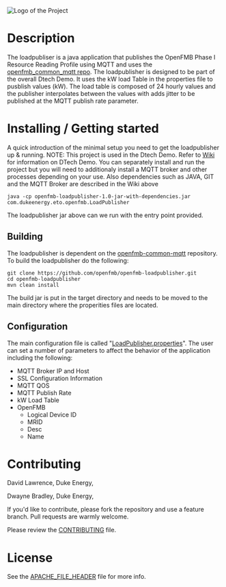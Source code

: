 ![Logo of the Project](https://github.com/openfmb/dtech-demo-2016/blob/master/img/openfmb-tm-black_reduced_100.png)

# Description
The loadpubliser is a java application that publishes the OpenFMB Phase I Resource Reading Profile using MQTT and uses the [openfmb_common_mqtt repo](https://github.com/openfmb/openfmb-common-mqtt).  The loadpublisher is designed to be part of the overall Dtech Demo.  It uses the kW load Table in the properties file to pusblish values (kW).  The load table is composed of 24 hourly values and the publisher interpolates between the values with adds jitter to be published at the MQTT publish rate parameter.

# Installing / Getting started

A quick introduction of the minimal setup you need to get the loadpublisher up & running.  NOTE: This project is used in the Dtech Demo.  Refer to [Wiki](https://github.com/openfmb/dtech-demo-2016/wiki) for information on DTech Demo.  You can separately install and run the project but you will need to additionaly install a MQTT broker and other processes depending on your use.  Also dependencies such as JAVA, GIT and the MQTT Broker are described in the Wiki above

```shell
java -cp openfmb-loadpublisher-1.0-jar-with-dependencies.jar com.dukeenergy.eto.openfmb.LoadPublisher
```
The loadpublisher jar above can we run with the entry point provided.  

## Building

The loadpublisher is dependent on the [openfmb-common-mqtt](https://github.com/openfmb/openfmb-common-mqtt) repository.  To build the loadpublisher do the following:

```shell
git clone https://github.com/openfmb/openfmb-loadpublisher.git
cd openfmb-loadpublisher
mvn clean install
```
The build jar is put in the target directory and needs to be moved to the main directory where the properities files are located. 


## Configuration
The main configuration file is called "[LoadPublisher.properties](https://github.com/openfmb/openfmb-loadpublisher/blob/master/loadpublisher/LoadPublisher.properties)".  The user can set a number of parameters to affect the behavior of the application including the following:
+ MQTT Broker IP and Host
+ SSL Configuration Information
+ MQTT QOS
+ MQTT Publish Rate
+ kW Load Table
+ OpenFMB
  + Logical Device ID
  + MRID 
  + Desc
  + Name

# Contributing

David Lawrence, Duke Energy,  <email>

Dwayne Bradley, Duke Energy, <email>

If you'd like to contribute, please fork the repository and use a feature
branch. Pull requests are warmly welcome.

Please review the [CONTRIBUTING](https://github.com/openfmb/openfmb-simulators/blob/master/CONTRIBUTING.md) file. 

# License

See the [APACHE_FILE_HEADER](https://github.com/openfmb/openfmb-loadpublisher/blob/master/APACHE_FILE_HEADER) file for more info.

